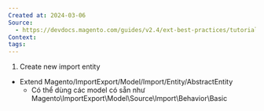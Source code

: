 ```yaml
---
Created at: 2024-03-06
Source:
  - https://devdocs.magento.com/guides/v2.4/ext-best-practices/tutorials/custom-import-entity.html
Context: 
tags:
---
```

1. Create new import entity
- Extend Magento/ImportExport/Model/Import/Entity/AbstractEntity
	- Có thể dùng các model có sẵn như Magento\ImportExport\Model\Source\Import\Behavior\Basic
	